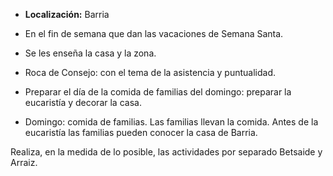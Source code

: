 [nombre]: <> (Campa de Semana Santa)
[sidebar]: <> (Campa Semana Santa)
[icon]: <> (fa-cross)
[exit]: <> (exit)

- **Localización:** Barria

- En el fin de semana que dan las vacaciones de Semana Santa. 

- Se les enseña la casa y la zona.

- Roca de Consejo: con el tema de la asistencia y puntualidad.

- Preparar el día de la comida de familias del domingo: preparar la eucaristía y decorar la casa.

- Domingo: comida de familias. Las familias llevan la comida. Antes de la eucaristía las familias pueden conocer la casa de Barria.

Realiza, en la medida de lo posible, las actividades por separado Betsaide y Arraiz.